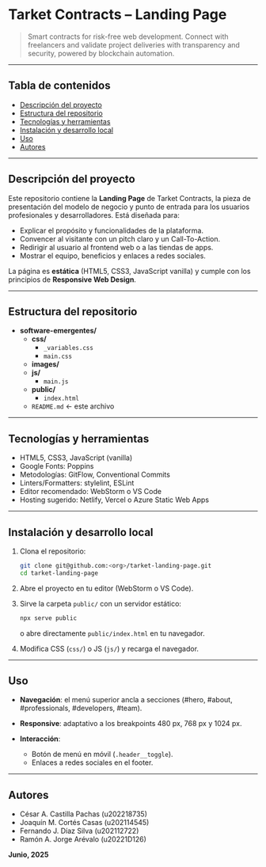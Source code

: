# Tarket Contracts – Landing Page

> Smart contracts for risk-free web development.
> Connect with freelancers and validate project deliveries with transparency and security, powered by blockchain automation.

---

## Tabla de contenidos

* [Descripción del proyecto](#descripción-del-proyecto)
* [Estructura del repositorio](#estructura-del-repositorio)
* [Tecnologías y herramientas](#tecnologías-y-herramientas)
* [Instalación y desarrollo local](#instalación-y-desarrollo-local)
* [Uso](#uso)
* [Autores](#autores)

---

## Descripción del proyecto

Este repositorio contiene la **Landing Page** de Tarket Contracts, la pieza de presentación del modelo de negocio y punto de entrada para los usuarios profesionales y desarrolladores. Está diseñada para:

* Explicar el propósito y funcionalidades de la plataforma.
* Convencer al visitante con un pitch claro y un Call-To-Action.
* Redirigir al usuario al frontend web o a las tiendas de apps.
* Mostrar el equipo, beneficios y enlaces a redes sociales.

La página es **estática** (HTML5, CSS3, JavaScript vanilla) y cumple con los principios de **Responsive Web Design**.

---

## Estructura del repositorio

* **software-emergentes/**
    * **css/**
        * `_variables.css`
        * `main.css`
    * **images/**
    * **js/**
        * `main.js`
    * **public/**
        * `index.html`
    * `README.md` ← este archivo

---

## Tecnologías y herramientas

* HTML5, CSS3, JavaScript (vanilla)
* Google Fonts: Poppins
* Metodologías: GitFlow, Conventional Commits
* Linters/Formatters: stylelint, ESLint
* Editor recomendado: WebStorm o VS Code
* Hosting sugerido: Netlify, Vercel o Azure Static Web Apps

---

## Instalación y desarrollo local

1. Clona el repositorio:

   ```bash
   git clone git@github.com:<org>/tarket-landing-page.git
   cd tarket-landing-page
   ```
2. Abre el proyecto en tu editor (WebStorm o VS Code).
3. Sirve la carpeta `public/` con un servidor estático:

   ```bash
   npx serve public
   ```

   o abre directamente `public/index.html` en tu navegador.
4. Modifica CSS (`css/`) o JS (`js/`) y recarga el navegador.

---

## Uso

* **Navegación**: el menú superior ancla a secciones (#hero, #about, #professionals, #developers, #team).
* **Responsive**: adaptativo a los breakpoints 480 px, 768 px y 1024 px.
* **Interacción**:

    * Botón de menú en móvil (`.header__toggle`).
    * Enlaces a redes sociales en el footer.

---

## Autores

* César A. Castilla Pachas (u202218735)
* Joaquín M. Cortés Casas (u202114545)
* Fernando J. Díaz Silva (u202112722)
* Ramón A. Jorge Arévalo (u20221D126)

**Junio, 2025**
